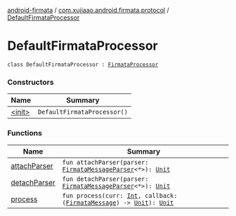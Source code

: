 [android-firmata](../../index.md) / [com.xujiaao.android.firmata.protocol](../index.md) / [DefaultFirmataProcessor](./index.md)

# DefaultFirmataProcessor

`class DefaultFirmataProcessor : `[`FirmataProcessor`](../-firmata-processor/index.md)

### Constructors

| Name | Summary |
|---|---|
| [&lt;init&gt;](-init-.md) | `DefaultFirmataProcessor()` |

### Functions

| Name | Summary |
|---|---|
| [attachParser](attach-parser.md) | `fun attachParser(parser: `[`FirmataMessageParser`](../-firmata-message-parser/index.md)`<*>): `[`Unit`](https://kotlinlang.org/api/latest/jvm/stdlib/kotlin/-unit/index.html) |
| [detachParser](detach-parser.md) | `fun detachParser(parser: `[`FirmataMessageParser`](../-firmata-message-parser/index.md)`<*>): `[`Unit`](https://kotlinlang.org/api/latest/jvm/stdlib/kotlin/-unit/index.html) |
| [process](process.md) | `fun process(curr: `[`Int`](https://kotlinlang.org/api/latest/jvm/stdlib/kotlin/-int/index.html)`, callback: (`[`FirmataMessage`](../-firmata-message.md)`) -> `[`Unit`](https://kotlinlang.org/api/latest/jvm/stdlib/kotlin/-unit/index.html)`): `[`Unit`](https://kotlinlang.org/api/latest/jvm/stdlib/kotlin/-unit/index.html) |
